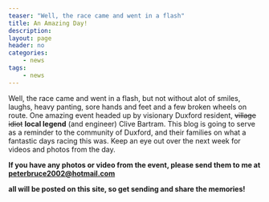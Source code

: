 ```yaml
---
teaser: "Well, the race came and went in a flash"
title: An Amazing Day!
description:
layout: page
header: no
categories:
    - news
tags:
    - news
---
```


Well, the race came and went in a flash, but not without alot of smiles, laughs, heavy panting, sore hands and feet and a few broken wheels on route. One amazing event headed up by visionary Duxford resident, ~~village idiot~~ **local legend** (and engineer) Clive Bartram. This blog is going to serve as a reminder to the community of Duxford, and their families on what a fantastic days racing this was. Keep an eye out over the next week for videos and photos from the day.

**If you have any photos or video from the event, please send them to me at peterbruce2002@hotmail.com**

**all will be posted on this site, so get sending and share the memories!**
